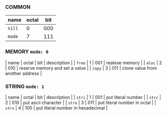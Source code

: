 ### COMMON ###
| name | octal | bit |
| ------ | - | --- |
| `nill` | 0 | 000 | skip line (null) |
| `mode` | 7 | 111 | change cpu register bank |

### MEMORY `mode: 0` ###
| name | octal | bit | description |
| `free` | 1 | 001 | realese memory |
| `aloc` | 2 | 010 | reserve memory and set a value |
| `copy` | 3 | 011 | clone value from another address |

### STRING `mode: 1` ### 
| name | octal | bit | description |
| `stri` | 1 | 001 | put literal number |
| `strc` | 2 | 010 | put ascii character |
| `stro` | 3 | 011 | put literal number in octal |
| `strx` | 4 | 100 | put literal number in hexadecimal |
